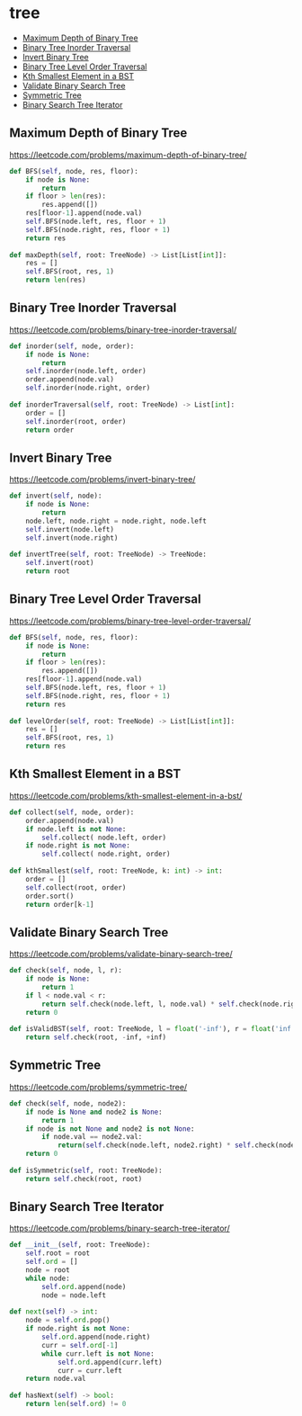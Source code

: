 # tree

+ [Maximum Depth of Binary Tree](#maximum-depth-of-binary-tree)
+ [Binary Tree Inorder Traversal](#binary-tree-inorder-traversal)
+ [Invert Binary Tree](#invert-binary-tree)
+ [Binary Tree Level Order Traversal](#binary_tree_level_order_traversal)
+ [Kth Smallest Element in a BST](#kth-smallest-element-in-a-bst)
+ [Validate Binary Search Tree](#validate-binary-search-tree)
+ [Symmetric Tree](#symmetric-tree)
+ [Binary Search Tree Iterator](#binary-search-tree-iterator)

## Maximum Depth of Binary Tree


https://leetcode.com/problems/maximum-depth-of-binary-tree/

```python
def BFS(self, node, res, floor):
    if node is None:
        return
    if floor > len(res):
        res.append([])
    res[floor-1].append(node.val)
    self.BFS(node.left, res, floor + 1)
    self.BFS(node.right, res, floor + 1)
    return res
           
def maxDepth(self, root: TreeNode) -> List[List[int]]:
    res = []
    self.BFS(root, res, 1)
    return len(res)
```

## Binary Tree Inorder Traversal


https://leetcode.com/problems/binary-tree-inorder-traversal/

```python
def inorder(self, node, order):
    if node is None:
        return
    self.inorder(node.left, order)
    order.append(node.val)
    self.inorder(node.right, order)
             
def inorderTraversal(self, root: TreeNode) -> List[int]:
    order = []
    self.inorder(root, order)
    return order
```

## Invert Binary Tree


https://leetcode.com/problems/invert-binary-tree/


```python
def invert(self, node):
    if node is None:
        return 
    node.left, node.right = node.right, node.left
    self.invert(node.left)
    self.invert(node.right)
    
def invertTree(self, root: TreeNode) -> TreeNode:
    self.invert(root)
    return root
```

## Binary Tree Level Order Traversal


https://leetcode.com/problems/binary-tree-level-order-traversal/

```python
def BFS(self, node, res, floor):
    if node is None:
        return
    if floor > len(res):
        res.append([])
    res[floor-1].append(node.val)
    self.BFS(node.left, res, floor + 1)
    self.BFS(node.right, res, floor + 1)
    return res
        
def levelOrder(self, root: TreeNode) -> List[List[int]]:
    res = []
    self.BFS(root, res, 1)
    return res
```

## Kth Smallest Element in a BST


https://leetcode.com/problems/kth-smallest-element-in-a-bst/

```python
def collect(self, node, order):
    order.append(node.val)
    if node.left is not None:
        self.collect( node.left, order)
    if node.right is not None:
        self.collect( node.right, order)
   
def kthSmallest(self, root: TreeNode, k: int) -> int:
    order = []
    self.collect(root, order)
    order.sort()
    return order[k-1]
```

## Validate Binary Search Tree


https://leetcode.com/problems/validate-binary-search-tree/

```python
def check(self, node, l, r):
    if node is None:
        return 1
    if l < node.val < r:  
        return self.check(node.left, l, node.val) * self.check(node.right, node.val, r)
    return 0
        
def isValidBST(self, root: TreeNode, l = float('-inf'), r = float('inf')):
    return self.check(root, -inf, +inf)
```

## Symmetric Tree


https://leetcode.com/problems/symmetric-tree/

```python
def check(self, node, node2):
    if node is None and node2 is None:
        return 1
    if node is not None and node2 is not None:
        if node.val == node2.val:
            return(self.check(node.left, node2.right) * self.check(node.right, node2.left))
    return 0
        
def isSymmetric(self, root: TreeNode):
    return self.check(root, root)
```

## Binary Search Tree Iterator


https://leetcode.com/problems/binary-search-tree-iterator/

```python
def __init__(self, root: TreeNode):
    self.root = root
    self.ord = []
    node = root
    while node:
        self.ord.append(node)
        node = node.left
        
def next(self) -> int:
    node = self.ord.pop()
    if node.right is not None:
        self.ord.append(node.right)
        curr = self.ord[-1]
        while curr.left is not None:
            self.ord.append(curr.left)
            curr = curr.left
    return node.val        
        
def hasNext(self) -> bool:
    return len(self.ord) != 0 
```
